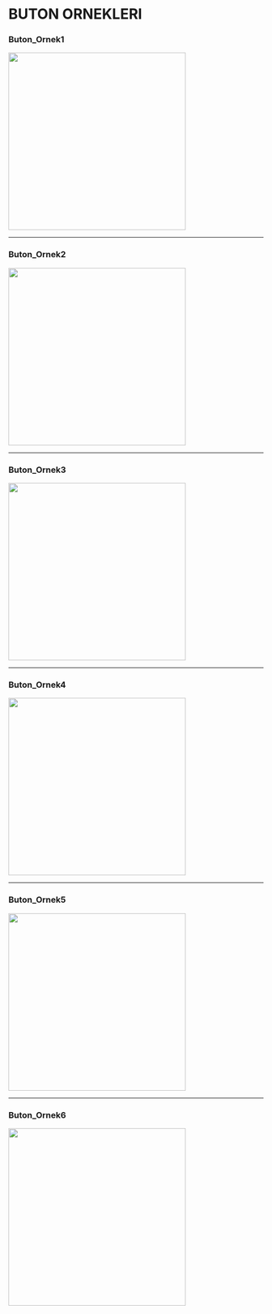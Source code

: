 # BUTON ORNEKLERI

<p align="center">
  <h3>Buton_Ornek1</h3>
  <img src="Buton_Ornek1.png" width="350">
</p>
<hr>

<p align="center">
  <h3>Buton_Ornek2</h3>
  <img src="Buton_Ornek2.png" width="350">
</p>
<hr>

<p align="center">
  <h3>Buton_Ornek3</h3>
  <img src="Buton_Ornek3.png" width="350">
</p>
<hr>

<p align="center">
  <h3>Buton_Ornek4</h3>
  <img src="Buton_Ornek4.png" width="350">
</p>
<hr>

<p align="center">
  <h3>Buton_Ornek5</h3>
  <img src="Buton_Ornek5.png" width="350">
</p>
<hr>

<p align="center">
  <h3>Buton_Ornek6</h3>
  <img src="Buton_Ornek6.png" width="350">
</p>

